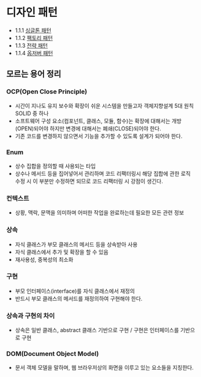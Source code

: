 # 디자인 패턴

- 1.1.1 [싱글톤 패턴](./싱글톤%20패턴/README.md)
- 1.1.2 [팩토리 패턴](./팩토리%20패턴/README.md)
- 1.1.3 [전략 패턴](./전략%20패턴/README.md)
- 1.1.4 [옵저버 패턴](./옵저버%20패턴/REAMDE.md)

## 모르는 용어 정리

### **OCP(Open Close Principle)**

- 시간이 지나도 유지 보수와 확장이 쉬운 시스템을 만들고자 객체지향설계 5대 원칙 SOLID 중 하나
- 소프트웨어 구성 요소(컴포넌트, 클래스, 모듈, 함수)는 확장에 대해서는 개방(OPEN)되어야 하지만 변경에 대해서는 폐쇄(CLOSE)되어야 한다.
- 기존 코드를 변경하지 않으면서 기능을 추가할 수 있도록 설계가 되어야 한다.

### **Enum**

- 상수 집합을 정의할 때 사용되는 타입
- 상수나 메서드 등을 집어넣어서 관리하며 코드 리팩터링시 해당 집합에 관한 로직 수정 시 이 부분만 수정하면 되므로 코드 리팩터링 시 강점이 생긴다.

### **컨텍스트**

- 상황, 맥락, 문맥을 의미하며 어떠한 작업을 완료하는데 필요한 모든 관련 정보

### **상속**

- 자식 클래스가 부모 클래스의 메서드 등을 상속받아 사용
- 자식 클래스에서 추가 및 확장을 할 수 있음
- 재사용성, 중복성의 최소화

### **구현**

- 부모 인터페이스(interface)를 자식 클래스에서 재정의
- 반드시 부모 클래스의 메서드를 재정의하여 구현해야 한다.

### **상속과 구현의 차이**

- 상속은 일반 클래스, abstract 클래스 기반으로 구현 / 구현은 인터페이스를 기반으로 구현

### **DOM(Document Object Model)**

- 문서 객체 모델을 말하며, 웹 브라우저상의 화면을 이루고 있는 요소들을 지칭한다.
